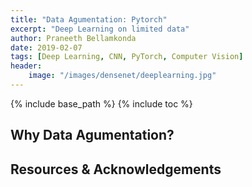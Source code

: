 ```yaml
---
title: "Data Agumentation: Pytorch"
excerpt: "Deep Learning on limited data"
author: Praneeth Bellamkonda
date: 2019-02-07
tags: [Deep Learning, CNN, PyTorch, Computer Vision]
header:
    image: "/images/densenet/deeplearning.jpg"
---
```


{% include base_path %}
{% include toc %}

## Why Data Agumentation?




## Resources & Acknowledgements









